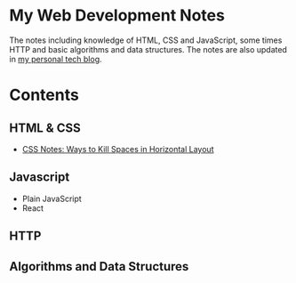 # My Web Development Notes

The notes including knowledge of HTML, CSS and JavaScript, some times HTTP and basic algorithms and data structures.
The notes are also updated in [my personal tech blog](natsunoyoru97.github.io/main).

# Contents

## HTML & CSS

* [CSS Notes: Ways to Kill Spaces in Horizontal Layout](/HTML-and-CSS/CSS-Notes-Ways-to-Kill-the-Spaces-in-Horizontal-Layout.md
)
## Javascript

- Plain JavaScript
- React

## HTTP

## Algorithms and Data Structures
